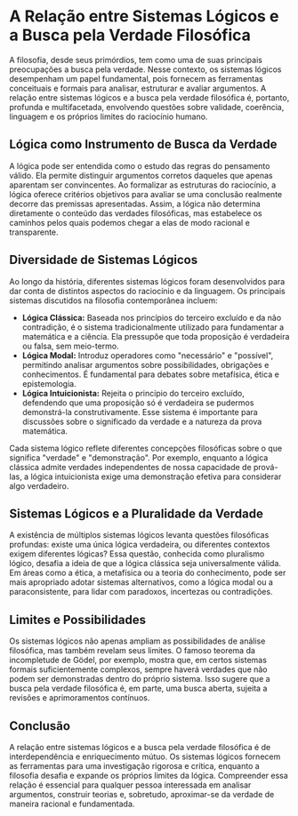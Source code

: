 # A Relação entre Sistemas Lógicos e a Busca pela Verdade Filosófica

A filosofia, desde seus primórdios, tem como uma de suas principais preocupações a busca pela verdade. Nesse contexto, os sistemas lógicos desempenham um papel fundamental, pois fornecem as ferramentas conceituais e formais para analisar, estruturar e avaliar argumentos. A relação entre sistemas lógicos e a busca pela verdade filosófica é, portanto, profunda e multifacetada, envolvendo questões sobre validade, coerência, linguagem e os próprios limites do raciocínio humano.

## Lógica como Instrumento de Busca da Verdade

A lógica pode ser entendida como o estudo das regras do pensamento válido. Ela permite distinguir argumentos corretos daqueles que apenas aparentam ser convincentes. Ao formalizar as estruturas do raciocínio, a lógica oferece critérios objetivos para avaliar se uma conclusão realmente decorre das premissas apresentadas. Assim, a lógica não determina diretamente o conteúdo das verdades filosóficas, mas estabelece os caminhos pelos quais podemos chegar a elas de modo racional e transparente.

## Diversidade de Sistemas Lógicos

Ao longo da história, diferentes sistemas lógicos foram desenvolvidos para dar conta de distintos aspectos do raciocínio e da linguagem. Os principais sistemas discutidos na filosofia contemporânea incluem:

- **Lógica Clássica:** Baseada nos princípios do terceiro excluído e da não contradição, é o sistema tradicionalmente utilizado para fundamentar a matemática e a ciência. Ela pressupõe que toda proposição é verdadeira ou falsa, sem meio-termo.
- **Lógica Modal:** Introduz operadores como "necessário" e "possível", permitindo analisar argumentos sobre possibilidades, obrigações e conhecimentos. É fundamental para debates sobre metafísica, ética e epistemologia.
- **Lógica Intuicionista:** Rejeita o princípio do terceiro excluído, defendendo que uma proposição só é verdadeira se pudermos demonstrá-la construtivamente. Esse sistema é importante para discussões sobre o significado da verdade e a natureza da prova matemática.

Cada sistema lógico reflete diferentes concepções filosóficas sobre o que significa "verdade" e "demonstração". Por exemplo, enquanto a lógica clássica admite verdades independentes de nossa capacidade de prová-las, a lógica intuicionista exige uma demonstração efetiva para considerar algo verdadeiro.

## Sistemas Lógicos e a Pluralidade da Verdade

A existência de múltiplos sistemas lógicos levanta questões filosóficas profundas: existe uma única lógica verdadeira, ou diferentes contextos exigem diferentes lógicas? Essa questão, conhecida como pluralismo lógico, desafia a ideia de que a lógica clássica seja universalmente válida. Em áreas como a ética, a metafísica ou a teoria do conhecimento, pode ser mais apropriado adotar sistemas alternativos, como a lógica modal ou a paraconsistente, para lidar com paradoxos, incertezas ou contradições.

## Limites e Possibilidades

Os sistemas lógicos não apenas ampliam as possibilidades de análise filosófica, mas também revelam seus limites. O famoso teorema da incompletude de Gödel, por exemplo, mostra que, em certos sistemas formais suficientemente complexos, sempre haverá verdades que não podem ser demonstradas dentro do próprio sistema. Isso sugere que a busca pela verdade filosófica é, em parte, uma busca aberta, sujeita a revisões e aprimoramentos contínuos.

## Conclusão

A relação entre sistemas lógicos e a busca pela verdade filosófica é de interdependência e enriquecimento mútuo. Os sistemas lógicos fornecem as ferramentas para uma investigação rigorosa e crítica, enquanto a filosofia desafia e expande os próprios limites da lógica. Compreender essa relação é essencial para qualquer pessoa interessada em analisar argumentos, construir teorias e, sobretudo, aproximar-se da verdade de maneira racional e fundamentada.